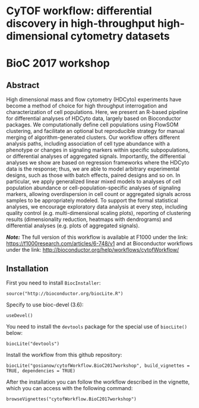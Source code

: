 # CyTOF workflow: differential discovery in high-throughput high-dimensional cytometry datasets
# BioC 2017 workshop


## Abstract 

High dimensional mass and flow cytometry (HDCyto) experiments have become a method of choice for high throughput interrogation and characterization of cell populations. Here, we present an R-based pipeline for differential analyses of HDCyto data, largely based on Bioconductor packages. We computationally define cell populations using FlowSOM clustering, and facilitate an optional but reproducible strategy for manual merging of algorithm-generated clusters. Our workflow offers different analysis paths, including association of cell type abundance with a phenotype or changes in signaling markers within specific subpopulations, or differential analyses of aggregated signals. Importantly, the differential analyses we show are based on regression frameworks where the HDCyto data is the response; thus, we are able to model arbitrary experimental designs, such as those with batch effects, paired designs and so on. In particular, we apply generalized linear mixed models to analyses of cell population abundance or cell-population-specific analyses of signaling markers, allowing overdispersion in cell count or aggregated signals across samples to be appropriately modeled. To support the formal statistical analyses, we encourage exploratory data analysis at every step, including quality control (e.g. multi-dimensional scaling  plots), reporting of clustering results (dimensionality reduction, heatmaps with dendrograms) and differential analyses (e.g. plots of aggregated signals).


***Note:*** The full version of this workflow is available at F1000 under the link: https://f1000research.com/articles/6-748/v1 and at Bioconductor workflows under the link: http://bioconductor.org/help/workflows/cytofWorkflow/

## Installation 

First you need to install `BiocInstaller`:

```
source("http://bioconductor.org/biocLite.R")
```

Specify to use bioc-devel (3.6):

```
useDevel()
```

You need to install the `devtools` package for the special use of `biocLite()` below:

```
biocLite("devtools") 
```

Install the workflow from this github repository:

```
biocLite("gosianow/cytofWorkflow.BioC2017workshop", build_vignettes = TRUE, dependencies = TRUE)
```

After the installation you can follow the workflow described in the vignette, which you can access with the following command:

```
browseVignettes("cytofWorkflow.BioC2017workshop")
```





